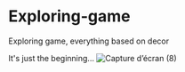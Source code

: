 # Exploring-game
Exploring game, everything based on decor

It's just the beginning...
![Capture d’écran (8)](https://user-images.githubusercontent.com/110160712/188672447-f45be179-787b-4b3f-812f-09ef05c28ab3.png)
